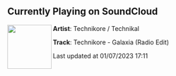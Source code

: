 ## Currently Playing on SoundCloud

[<img align="left" width="100" src="https://i1.sndcdn.com/artworks-lRwXVa5TuePal4E3-Afbg0g-t500x500.jpg">](https://soundcloud.com/technikoredj/technikore-galaxia)

**Artist**: Technikore / Technikal 

**Track**: Technikore - Galaxia (Radio Edit)

Last updated at 01/07/2023 17:11
